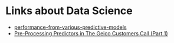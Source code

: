 # Links about Data Science
- [performance-from-various-predictive-models](https://www.datasciencecentral.com/profiles/blogs/performance-from-various-predictive-models)
- [Pre-Processing Predictors in The Geico Customers Call (Part 1)](https://femvestor.blogspot.com/2016/02/pre-processing-predictors-in-geico.html)
